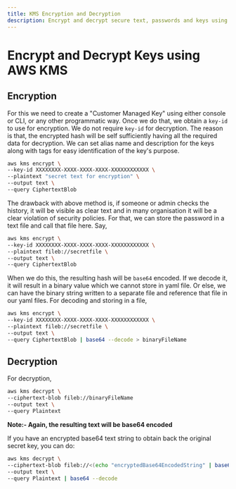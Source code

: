 ```yaml
---
title: KMS Encryption and Decryption
description: Encrypt and decrypt secure text, passwords and keys using AWS KMS service using CLI
---
```


# Encrypt and Decrypt Keys using AWS KMS

## Encryption
For this we need to create a "Customer Managed Key" using either console or CLI, or any other programmatic way. Once we do that, we obtain a `key-id` to use for encryption. We do not require `key-id` for decryption. The reason is that, the encrypted hash will be self sufficiently having all the required data for decryption. We can set alias name and description for the keys along with tags for easy identification of the key's purpose.

```bash
aws kms encrypt \
--key-id XXXXXXXX-XXXX-XXXX-XXXX-XXXXXXXXXXXX \
--plaintext "secret text for encryption" \
--output text \
--query CiphertextBlob
```

The drawback with above method is, if someone or admin checks the history, it will be visible as clear text and in many organisation it will be a clear violation of security policies. For that, we can store the password in a text file and call that file here. Say,

```bash
aws kms encrypt \
--key-id XXXXXXXX-XXXX-XXXX-XXXX-XXXXXXXXXXXX \
--plaintext fileb://secretfile \
--output text \
--query CiphertextBlob
```

When we do this, the resulting hash will be `base64` encoded. If we decode it, it will result in a binary value which we cannot store in yaml file. Or else, we can have the binary string written to a separate file and reference that file in our yaml files.
For decoding and storing in a file,

```bash
aws kms encrypt \
--key-id XXXXXXXX-XXXX-XXXX-XXXX-XXXXXXXXXXXX \
--plaintext fileb://secretfile \
--output text \
--query CiphertextBlob | base64 --decode > binaryFileName
```

## Decryption

For decryption,

```bash
aws kms decrypt \
--ciphertext-blob fileb://binaryFileName
--output text \
--query Plaintext
```

**Note:- Again, the resulting text will be base64 encoded**

If you have an encrypted base64 text string to obtain back the original secret key, you can do:
```bash
aws kms decrypt \
--ciphertext-blob fileb://<(echo "encryptedBase64EncodedString" | base64 --decode)
--output text \
--query Plaintext | base64 --decode
```

